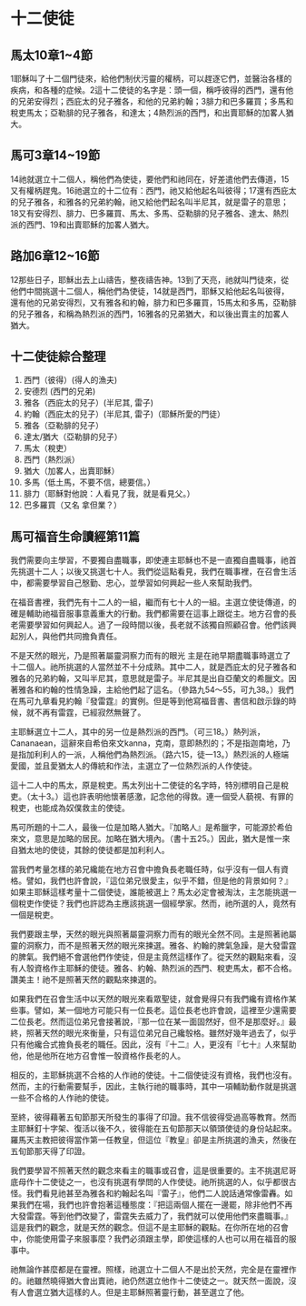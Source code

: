 # 十二使徒

## 馬太10章1~4節
1耶穌叫了十二個門徒來，給他們制伏污靈的權柄，可以趕逐它們，並醫治各樣的疾病，和各種的症候。2這十二使徒的名字是：頭一個，稱呼彼得的西門，還有他的兄弟安得烈；西庇太的兒子雅各，和他的兄弟約翰；3腓力和巴多羅買；多馬和稅吏馬太；亞勒腓的兒子雅各，和達太；4熱烈派的西門，和出賣耶穌的加畧人猶大。

## 馬可3章14~19節
14祂就選立十二個人，稱他們為使徒，要他們和祂同在，好差遣他們去傳道，15又有權柄趕鬼。16祂選立的十二位有：西門，祂又給他起名叫彼得；17還有西庇太的兒子雅各，和雅各的兄弟約翰，祂又給他們起名叫半尼其，就是雷子的意思；18又有安得烈、腓力、巴多羅買、馬太、多馬、亞勒腓的兒子雅各、達太、熱烈派的西門、19和出賣耶穌的加畧人猶大。

## 路加6章12~16節
12那些日子，耶穌出去上山禱告，整夜禱告神。13到了天亮，祂就叫門徒來，從他們中間挑選十二個人，稱他們為使徒，14就是西門，耶穌又給他起名叫彼得，還有他的兄弟安得烈，又有雅各和約翰，腓力和巴多羅買，15馬太和多馬，亞勒腓的兒子雅各，和稱為熱烈派的西門，16雅各的兄弟猶大，和以後出賣主的加畧人猶大。

## 十二使徒綜合整理
1. 西門（彼得）(得人的漁夫)
2. 安德烈 (西門的兄弟)
3. 雅各（西庇太的兒子）(半尼其, 雷子)
4. 約翰（西庇太的兒子）(半尼其, 雷子)（耶穌所愛的門徒）
5. 雅各（亞勒腓的兒子）
6. 達太/猶大（亞勒腓的兒子）
7. 馬太（稅吏）
8. 西門（熱烈派）
9. 猶大（加畧人，出賣耶穌）
10. 多馬（低土馬，不要不信，總要信。）
11. 腓力（耶穌對他說：人看見了我，就是看見父。）
12. 巴多羅買（又名 拿但業？）

## 馬可福音生命讀經第11篇

我們需要向主學習，不要獨自盡職事，即使連主耶穌也不是一直獨自盡職事，祂首先挑選十二人；以後又挑選七十人。我們從這點看見，我們在職事裡，在召會生活中，都需要學習自己慇勤、忠心，並學習如何興起一些人來幫助我們。

在福音書裡，我們先有十二人的一組，繼而有七十人的一組。主選立使徒傳道，的確是輔助祂福音服事意義重大的行動。我們都需要在這事上跟從主。地方召會的長老需要學習如何興起人。過了一段時間以後，長老就不該獨自照顧召會。他們該興起別人，與他們共同擔負責任。

不是天然的眼光，乃是照著屬靈洞察力而有的眼光 
主是在祂早期盡職事時選立了十二個人。祂所挑選的人當然並不十分成熟。其中二人，就是西庇太的兒子雅各和雅各的兄弟約翰，又叫半尼其，意思就是雷子。半尼其是出自亞蘭文的希臘文。因著雅各和約翰的性情急躁，主給他們起了這名。（參路九54～55，可九38。）我們在馬可九章看見約翰『發雷霆』的實例。但是等到他寫福音書、書信和啟示錄的時候，就不再有雷霆，已經寂然無聲了。

主耶穌選立十二人，其中的另一位是熱烈派的西門。（可三18。）熱列派，Cananaean，這辭來自希伯來文kanna，克南，意即熱烈的；不是指迦南地，乃是指加利利人的一派，人稱他們為熱烈派。（路六15，徒一13。）熱烈派的人極端愛國，並且愛猶太人的傳統和作法，主選立了一位熱烈派的人作使徒。

這十二人中的馬太，原是稅吏。馬太列出十二使徒的名字時，特別標明自己是稅吏。（太十3。）這也許表明他懷著感激，記念他的得救。連一個受人藐視、有罪的稅吏，也能成為奴僕救主的使徒。

馬可所題的十二人，最後一位是加略人猶大。『加略人』是希臘字，可能源於希伯來文，意思是加略的居民。加略在猶大境內。（書十五25。）因此，猶大是惟一來自猶太地的使徒，其餘的使徒都是加利利人。

當我們考量怎樣的弟兄纔能在地方召會中擔負長老職任時，似乎沒有一個人有資格。譬如，我們也許會說，『這位弟兄很愛主，似乎不錯，但是他的背景如何？』如果主耶穌這樣考量十二個使徒，誰能被選上？馬太必定會被淘汰，主怎能挑選一個稅吏作使徒？我們也許認為主應該挑選一個經學家。然而，祂所選的人，竟然有一個是稅吏。

我們要跟主學，天然的眼光與照著屬靈洞察力而有的眼光全然不同。主是照著祂屬靈的洞察力，而不是照著天然的眼光來揀選。雅各、約翰的脾氣急躁，是大發雷霆的脾氣。我們絕不會選他們作使徒，但是主竟然這樣作了。從天然的觀點來看，沒有人彀資格作主耶穌的使徒。雅各、約翰、熱烈派的西門、稅吏馬太，都不合格。讚美主！祂不是照著天然的觀點來揀選的。

如果我們在召會生活中以天然的眼光來看眾聖徒，就會覺得只有我們纔有資格作某些事。譬如，某一個地方可能只有一位長老。這位長老也許會說，這裡至少還需要二位長老。然而這位弟兄會接著說，『那一位在某一面固然好，但不是那麼好。』最終，照著天然的眼光來衡量，只有這位弟兄自己纔彀格。雖然好幾年過去了，似乎只有他纔合式擔負長老的職任。因此，沒有『十二』人，更沒有『七十』人來幫助他，他是他所在地方召會惟一彀資格作長老的人。

相反的，主耶穌挑選不合格的人作祂的使徒。十二個使徒沒有資格，我們也沒有。然而，主的行動需要幫手，因此，主執行祂的職事時，其中一項輔助動作就是挑選一些不合格的人作祂的使徒。

至終，彼得藉著五旬節那天所發生的事得了印證。我不信彼得受過高等教育。然而主耶穌釘十字架、復活以後不久，彼得能在五旬節那天以領頭使徒的身份站起來。羅馬天主教把彼得當作第一任教皇，但這位『教皇』卻是主所挑選的漁夫，然後在五旬節那天得了印證。

我們要學習不照著天然的觀念來看主的職事或召會，這是很重要的。主不挑選尼哥底母作十二使徒之一，也沒有挑選有學問的人作使徒。祂所挑選的人，似乎都很古怪。我們看見祂甚至為雅各和約翰起名叫『雷子』，他們二人說話通常像雷轟。如果我們在場，我們也許會抱著這種態度：『把這兩個人擺在一邊罷，除非他們不再大發雷霆。等到他們改變了，雷霆失去威力了，我們就可以使用他們來盡職事。』這是我們的觀念，就是天然的觀念。但這不是主耶穌的觀點。在你所在地的召會中，你能使用雷子來服事麼？我們必須跟主學，即使這樣的人也可以用在福音的服事中。

祂無論作甚麼都是在靈裡。照樣，祂選立十二個人不是出於天然，完全是在靈裡作的。祂雖然曉得猶大會出賣祂，祂仍然選立他作十二使徒之一。就天然一面說，沒有人會選立猶大這樣的人。但是主耶穌照著靈行動，甚至選立了他。

